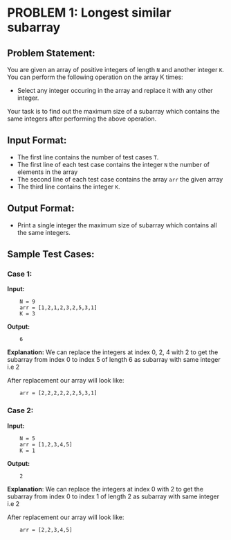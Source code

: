 # PROBLEM 1: Longest similar subarray

## Problem Statement:

You are given an array of positive integers of length `N` and another integer `K`. You can perform the following operation on the array K times:
- Select any integer occuring in the array and replace it with any other integer.

Your task is to find out the maximum size of a subarray which contains the same integers after performing the above operation.

## Input Format:
- The first line contains the number of test cases `T`.
- The first line of each test case contains the integer `N` the number of elements in the array
- The second line of each test case contains the array `arr` the given array
- The third line contains the integer `K`.

## Output Format:
- Print a single integer the maximum size of subarray which contains all the same integers.

##  Sample Test Cases:

### Case 1:
__Input:__

        N = 9
        arr = [1,2,1,2,3,2,5,3,1]
        K = 3

__Output:__

        6

__Explanation:__ We can replace the integers at index 0, 2, 4 with 2 to get the subarray from index 0 to index 5 of length 6 as subarray with same integer i.e 2

After replacement our array will look like:

        arr = [2,2,2,2,2,2,5,3,1]


### Case 2:
__Input:__

        N = 5
        arr = [1,2,3,4,5]
        K = 1

__Output:__

        2

__Explanation__: We can replace the integers at index 0 with 2 to get the subarray from index 0 to index 1 of length 2 as subarray with same integer i.e 2

After replacement our array will look like:

        arr = [2,2,3,4,5]